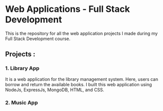 # Web Applications - Full Stack Development

This is the repository for all the web application projects I made during my Full Stack Development course.

## Projects :
### 1. Library App 
It is a web application for the library management system. Here, users can borrow and return the available books.
I built this web application using NodeJs, ExpressJs, MongoDB, HTML, and CSS.

### 2. Music App

